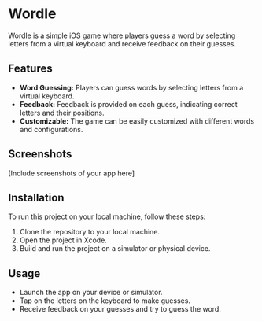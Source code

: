 # Wordle

Wordle is a simple iOS game where players guess a word by selecting letters from a virtual keyboard and receive feedback on their guesses.

## Features

- **Word Guessing:** Players can guess words by selecting letters from a virtual keyboard.
- **Feedback:** Feedback is provided on each guess, indicating correct letters and their positions.
- **Customizable:** The game can be easily customized with different words and configurations.

## Screenshots

[Include screenshots of your app here]

## Installation

To run this project on your local machine, follow these steps:

1. Clone the repository to your local machine.
2. Open the project in Xcode.
3. Build and run the project on a simulator or physical device.

## Usage

- Launch the app on your device or simulator.
- Tap on the letters on the keyboard to make guesses.
- Receive feedback on your guesses and try to guess the word.

